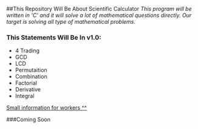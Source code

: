 ##This Repository Will Be About Scientific Calculator 
*This program will be written in 'C' and it will solve a lot of mathematical questions directly.*
*Our target is solving all type of mathematical problems.*

### This Statements Will Be In v1.0:
 - 4 Trading
 - GCD
 - LCD
 - Permutaition
 - Combination
 - Factorial
 - Derivative 
 - Integral


[Small information for workers ^^](https://github.com/SmallProjectsPau/CalcuPau/blob/master/info.md)

###Coming Soon
